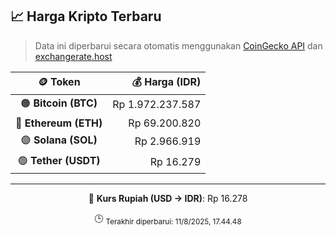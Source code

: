 

<!-- HARGA_KRIPTO -->
## 📈 Harga Kripto Terbaru

> Data ini diperbarui secara otomatis menggunakan [CoinGecko API](https://www.coingecko.com/) dan [exchangerate.host](https://exchangerate.host/)

<div align="center">

| 🪙 Token | 💰 Harga (IDR) |
|:------:|---------------:|
| 🟠 **Bitcoin (BTC)**   | Rp 1.972.237.587 |
| 🔵 **Ethereum (ETH)**  | Rp 69.200.820 |
| 🟣 **Solana (SOL)**    | Rp 2.966.919 |
| 🟢 **Tether (USDT)**   | Rp 16.279 |

---

💱 **Kurs Rupiah (USD → IDR)**: Rp 16.278

🕒 <sub>Terakhir diperbarui: 11/8/2025, 17.44.48</sub>

</div>
<!-- /HARGA_KRIPTO -->